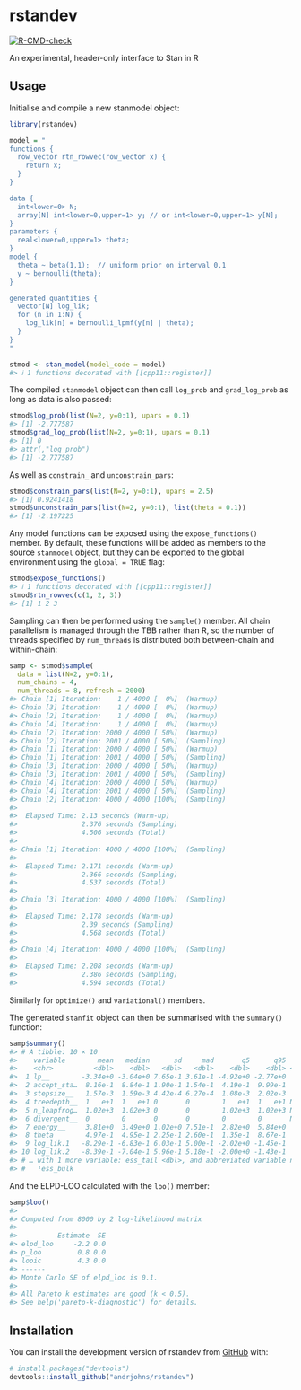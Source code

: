 
<!-- README.md is generated from README.Rmd. Please edit that file -->

# rstandev

<!-- badges: start -->

[![R-CMD-check](https://github.com/andrjohns/rstan.dev/actions/workflows/R-CMD-check.yaml/badge.svg)](https://github.com/andrjohns/rstan.dev/actions/workflows/R-CMD-check.yaml)
<!-- badges: end -->

An experimental, header-only interface to Stan in R

## Usage

Initialise and compile a new stanmodel object:

``` r
library(rstandev)

model = "
functions {
  row_vector rtn_rowvec(row_vector x) {
    return x;
  }
}

data {
  int<lower=0> N;
  array[N] int<lower=0,upper=1> y; // or int<lower=0,upper=1> y[N];
}
parameters {
  real<lower=0,upper=1> theta;
}
model {
  theta ~ beta(1,1);  // uniform prior on interval 0,1
  y ~ bernoulli(theta);
}

generated quantities {
  vector[N] log_lik;
  for (n in 1:N) {
    log_lik[n] = bernoulli_lpmf(y[n] | theta);
  }
}
"

stmod <- stan_model(model_code = model)
#> ℹ 1 functions decorated with [[cpp11::register]]
```

The compiled `stanmodel` object can then call `log_prob` and
`grad_log_prob` as long as data is also passed:

``` r
stmod$log_prob(list(N=2, y=0:1), upars = 0.1)
#> [1] -2.777587
stmod$grad_log_prob(list(N=2, y=0:1), upars = 0.1)
#> [1] 0
#> attr(,"log_prob")
#> [1] -2.777587
```

As well as `constrain_` and `unconstrain_pars`:

``` r
stmod$constrain_pars(list(N=2, y=0:1), upars = 2.5)
#> [1] 0.9241418
stmod$unconstrain_pars(list(N=2, y=0:1), list(theta = 0.1))
#> [1] -2.197225
```

Any model functions can be exposed using the `expose_functions()`
member. By default, these functions will be added as members to the
source `stanmodel` object, but they can be exported to the global
environment using the `global = TRUE` flag:

``` r
stmod$expose_functions()
#> ℹ 1 functions decorated with [[cpp11::register]]
stmod$rtn_rowvec(c(1, 2, 3))
#> [1] 1 2 3
```

Sampling can then be performed using the `sample()` member. All chain
parallelism is managed through the TBB rather than R, so the number of
threads specified by `num_threads` is distributed both between-chain and
within-chain:

``` r
samp <- stmod$sample(
  data = list(N=2, y=0:1),
  num_chains = 4,
  num_threads = 8, refresh = 2000)
#> Chain [1] Iteration:    1 / 4000 [  0%]  (Warmup)
#> Chain [3] Iteration:    1 / 4000 [  0%]  (Warmup)
#> Chain [2] Iteration:    1 / 4000 [  0%]  (Warmup)
#> Chain [4] Iteration:    1 / 4000 [  0%]  (Warmup)
#> Chain [2] Iteration: 2000 / 4000 [ 50%]  (Warmup)
#> Chain [2] Iteration: 2001 / 4000 [ 50%]  (Sampling)
#> Chain [1] Iteration: 2000 / 4000 [ 50%]  (Warmup)
#> Chain [1] Iteration: 2001 / 4000 [ 50%]  (Sampling)
#> Chain [3] Iteration: 2000 / 4000 [ 50%]  (Warmup)
#> Chain [3] Iteration: 2001 / 4000 [ 50%]  (Sampling)
#> Chain [4] Iteration: 2000 / 4000 [ 50%]  (Warmup)
#> Chain [4] Iteration: 2001 / 4000 [ 50%]  (Sampling)
#> Chain [2] Iteration: 4000 / 4000 [100%]  (Sampling)
#> 
#>  Elapsed Time: 2.13 seconds (Warm-up)
#>                2.376 seconds (Sampling)
#>                4.506 seconds (Total)
#> 
#> Chain [1] Iteration: 4000 / 4000 [100%]  (Sampling)
#> 
#>  Elapsed Time: 2.171 seconds (Warm-up)
#>                2.366 seconds (Sampling)
#>                4.537 seconds (Total)
#> 
#> Chain [3] Iteration: 4000 / 4000 [100%]  (Sampling)
#> 
#>  Elapsed Time: 2.178 seconds (Warm-up)
#>                2.39 seconds (Sampling)
#>                4.568 seconds (Total)
#> 
#> Chain [4] Iteration: 4000 / 4000 [100%]  (Sampling)
#> 
#>  Elapsed Time: 2.208 seconds (Warm-up)
#>                2.386 seconds (Sampling)
#>                4.594 seconds (Total)
```

Similarly for `optimize()` and `variational()` members.

The generated `stanfit` object can then be summarised with the
`summary()` function:

``` r
samp$summary()
#> # A tibble: 10 × 10
#>    variable        mean   median      sd     mad       q5      q95  rhat ess_b…¹
#>    <chr>          <dbl>    <dbl>   <dbl>   <dbl>    <dbl>    <dbl> <dbl>   <dbl>
#>  1 lp__        -3.34e+0 -3.04e+0 7.65e-1 3.61e-1 -4.92e+0 -2.77e+0  1.00 1698.  
#>  2 accept_sta…  8.16e-1  8.84e-1 1.90e-1 1.54e-1  4.19e-1  9.99e-1  1.00  436.  
#>  3 stepsize__   1.57e-3  1.59e-3 4.42e-4 6.27e-4  1.08e-3  2.02e-3  1.28    3.18
#>  4 treedepth__  1   e+1  1   e+1 0       0        1   e+1  1   e+1 NA      NA   
#>  5 n_leapfrog…  1.02e+3  1.02e+3 0       0        1.02e+3  1.02e+3 NA      NA   
#>  6 divergent__  0        0       0       0        0        0       NA      NA   
#>  7 energy__     3.81e+0  3.49e+0 1.02e+0 7.51e-1  2.82e+0  5.84e+0  1.00 2213.  
#>  8 theta        4.97e-1  4.95e-1 2.25e-1 2.60e-1  1.35e-1  8.67e-1  1.00  861.  
#>  9 log_lik.1   -8.29e-1 -6.83e-1 6.03e-1 5.00e-1 -2.02e+0 -1.45e-1  1.00  861.  
#> 10 log_lik.2   -8.39e-1 -7.04e-1 5.96e-1 5.18e-1 -2.00e+0 -1.43e-1  1.00  861.  
#> # … with 1 more variable: ess_tail <dbl>, and abbreviated variable name
#> #   ¹​ess_bulk
```

And the ELPD-LOO calculated with the `loo()` member:

``` r
samp$loo()
#> 
#> Computed from 8000 by 2 log-likelihood matrix
#> 
#>          Estimate  SE
#> elpd_loo     -2.2 0.0
#> p_loo         0.8 0.0
#> looic         4.3 0.0
#> ------
#> Monte Carlo SE of elpd_loo is 0.1.
#> 
#> All Pareto k estimates are good (k < 0.5).
#> See help('pareto-k-diagnostic') for details.
```

## Installation

You can install the development version of rstandev from
[GitHub](https://github.com/) with:

``` r
# install.packages("devtools")
devtools::install_github("andrjohns/rstandev")
```
